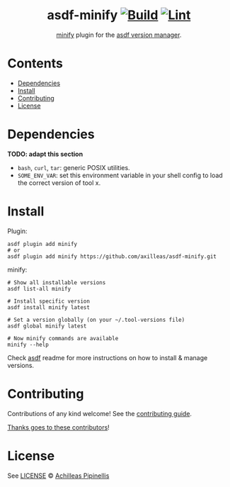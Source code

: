 <div align="center">

# asdf-minify [![Build](https://github.com/axilleas/asdf-minify/actions/workflows/build.yml/badge.svg)](https://github.com/axilleas/asdf-minify/actions/workflows/build.yml) [![Lint](https://github.com/axilleas/asdf-minify/actions/workflows/lint.yml/badge.svg)](https://github.com/axilleas/asdf-minify/actions/workflows/lint.yml)


[minify](https://github.com/tdewolff/minify) plugin for the [asdf version manager](https://asdf-vm.com).

</div>

# Contents

- [Dependencies](#dependencies)
- [Install](#install)
- [Contributing](#contributing)
- [License](#license)

# Dependencies

**TODO: adapt this section**

- `bash`, `curl`, `tar`: generic POSIX utilities.
- `SOME_ENV_VAR`: set this environment variable in your shell config to load the correct version of tool x.

# Install

Plugin:

```shell
asdf plugin add minify
# or
asdf plugin add minify https://github.com/axilleas/asdf-minify.git
```

minify:

```shell
# Show all installable versions
asdf list-all minify

# Install specific version
asdf install minify latest

# Set a version globally (on your ~/.tool-versions file)
asdf global minify latest

# Now minify commands are available
minify --help
```

Check [asdf](https://github.com/asdf-vm/asdf) readme for more instructions on how to
install & manage versions.

# Contributing

Contributions of any kind welcome! See the [contributing guide](contributing.md).

[Thanks goes to these contributors](https://github.com/axilleas/asdf-minify/graphs/contributors)!

# License

See [LICENSE](LICENSE) © [Achilleas Pipinellis](https://github.com/axilleas/)
